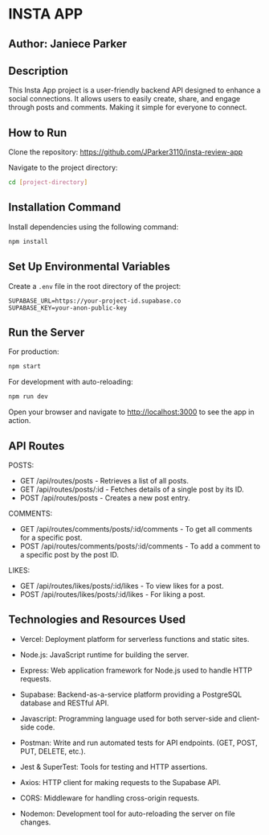 # INSTA APP

## Author: Janiece Parker

## Description

This Insta App project is a user-friendly backend API designed to enhance a social connections. It allows users to easily create, share, and engage through posts and comments. Making it simple for everyone to connect.


## How to Run

Clone the repository: <https://github.com/JParker3110/insta-review-app>

Navigate to the project directory:

```bash
cd [project-directory]
```

## Installation Command

Install dependencies using the following command:

```bash
npm install
```

## Set Up Environmental Variables

Create a `.env` file in the root directory of the project:

```plaintext
SUPABASE_URL=https://your-project-id.supabase.co
SUPABASE_KEY=your-anon-public-key
```

## Run the Server

For production:

```bash
npm start
```

For development with auto-reloading:

```bash
npm run dev
```

Open your browser and navigate to <http://localhost:3000> to see the app in action.

## API Routes

POSTS:

* GET /api/routes/posts - Retrieves a list of all posts.
* GET /api/routes/posts/:id - Fetches details of a single post by its ID.
* POST /api/routes/posts - Creates a new post entry.

COMMENTS:

* GET /api/routes/comments/posts/:id/comments - To get all comments for a specific post.
* POST /api/routes/comments/posts/:id/comments - To add a comment to a specific post by the post ID.

LIKES:

* GET /api/routes/likes/posts/:id/likes - To view likes for a post.
* POST /api/routes/likes/posts/:id/likes - For liking a post.


## Technologies and Resources Used

* Vercel: Deployment platform for serverless functions and static sites.

* Node.js: JavaScript runtime for building the server.

* Express: Web application framework for Node.js used to handle HTTP requests.

* Supabase: Backend-as-a-service platform providing a PostgreSQL database and RESTful API.

* Javascript: Programming language used for both server-side and client-side code.

* Postman: Write and run automated tests for API endpoints. (GET, POST, PUT, DELETE, etc.).

* Jest & SuperTest: Tools for testing and HTTP assertions.

* Axios: HTTP client for making requests to the Supabase API.

* CORS: Middleware for handling cross-origin requests.

* Nodemon: Development tool for auto-reloading the server on file changes.